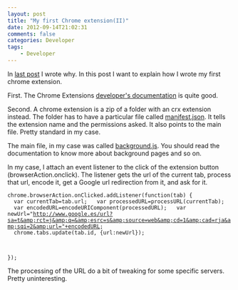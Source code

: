 ```yaml
---
layout: post
title: "My first Chrome extension(II)"
date: 2012-09-14T21:02:31
comments: false
categories: Developer
tags:
    - Developer
---
```


In [last post](http://gonfva.blogspot.com.es/2012/09/my-first-chrome-extensioni.html) I wrote why. In this post I want to explain how I wrote my first chrome extension.


First. The Chrome Extensions&nbsp;[developer's documentation](http://developer.chrome.com/extensions/getstarted.html) is quite good.


Second. A chrome extension is a zip of a folder with an crx extension instead. The folder has to have a particular file called [manifest.json](https://github.com/gonfva/fromGoogle/blob/master/manifest.json). It tells the extension name and the permissions asked. It also points to the main file. Pretty standard in my case.


The main file, in my case was called [background.js](https://github.com/gonfva/fromGoogle/blob/master/background.js). You should read the documentation to know more about background pages and so on.


In my case, I attach an event listener to the click of the extension button (browserAction.onclick). The listener gets the url of the current tab, process that url, encode it, get a Google url redirection from it, and ask for it.


<code>chrome.browserAction.onClicked.addListener(function(tab) {
&nbsp;&nbsp;var currentTab=tab.url;
&nbsp;&nbsp;var processedURL=processURL(currentTab);
&nbsp;&nbsp;var encodedURL=encodeURIComponent(processedURL);
&nbsp;&nbsp;var newUrl="http://www.google.es/url?sa=t&amp;rct=j&amp;q=&amp;esrc=s&amp;source=web&amp;cd=1&amp;cad=rja&amp;sqi=2&amp;url="+encodedURL;
&nbsp;&nbsp;chrome.tabs.update(tab.id, {url:newUrl});


}); </code>


The processing of the URL do a bit of tweaking for some specific servers. Pretty uninteresting.



